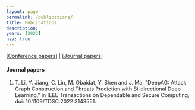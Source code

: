 ```yaml
---
layout: page
permalink: /publications/
title: Publications
description: 
years: [2022]
nav: true
---
```


[[Conference papers](#conference-papers)] | [[Journal papers](#journal-papers)]

[^_^]:#### Books

[^_^]:<div class="publications">

[^_^]:{% for y in page.years %}
 [^_^]: {% bibliography -f books -q @*[year={{y}}]* %}
[^_^]:{% endfor %}

[^_^]:</div>


[^_^]:#### Conference papers

[^_^]:<div class="publications">

[^_^]:{% for y in page.years %}
 [^_^]: <h2 class="year">{{y}}</h2>
[^_^]:  {% bibliography -f confs -q @*[year={{y}}]* %}
[^_^]:{% endfor %}

[^_^]:</div>

#### Journal papers

[^_^]:<div class="publications">

[^_^]:{% for y in page.years %}
  [^_^]:<h2 class="year">{{y}}</h2>
  [^_^]:{% bibliography -f journal -q @*[year={{y}}]* %}
  [^_^]:{% endfor %}

[^_^]:</div>

[^_^]:[^_^]:<!-- #### Preprints and submissions -->
[^_^]:<!-- 1. Pooladian, A-A., and Niles-Weed, J. "Entropic estimation of optimal transport maps" (2021) [<a href="https://arxiv.org/pdf/2109.12004.pdf">PDF</a>]

[^_^]:#### Conference papers
[^_^]:1. 

[^_^]:#### Workshop papers
[^_^]:1. 

[^_^]:#### Journal articles
1. T. Li, Y. Jiang, C. Lin, M. Obaidat, Y. Shen and J. Ma, "DeepAG: Attack Graph Construction and Threats Prediction with Bi-directional Deep Learning," in IEEE Transactions on Dependable and Secure Computing, doi: 10.1109/TDSC.2022.3143551.

[^_^]:#### Deep learning projects
[^_^]:1. 
